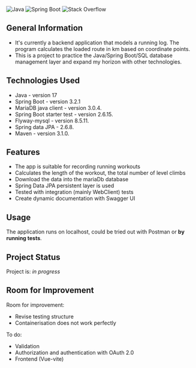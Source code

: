 ![Java](https://img.shields.io/badge/java-%23ED8B00.svg?style=for-the-badge&logo=openjdk&logoColor=white)
![Spring Boot](https://img.shields.io/badge/Spring_Boot-F2F4F9?style=for-the-badge&logo=spring-boot)
![Stack Overflow](https://img.shields.io/badge/-Stackoverflow-FE7A16?style=for-the-badge&logo=stack-overflow&logoColor=white)


## General Information
- It's currently a backend application that models a running log. The program calculates the loaded route in km based on coordinate points.
- This is a project to practice the Java/Spring Boot/SQL database management layer and expand my horizon with other technologies.

## Technologies Used
- Java - version 17
- Spring Boot - version 3.2.1
- MariaDB java client - version 3.0.4.
- Spring Boot starter test - version 2.6.15.
- Flyway-mysql - version 8.5.11.
- Spring data JPA - 2.6.8.
- Maven - version 3.1.0.

## Features
- The app is suitable for recording running workouts
- Calculates the length of the workout, the total number of level climbs
- Download the data into the mariaDb database
- Spring Data JPA persistent layer is used
- Tested with integration (mainly WebClient) tests
- Create dynamic documentation with Swagger UI

## Usage
The application runs on localhost, could be tried out with Postman or **by running tests**.

## Project Status
Project is: _in progress_

## Room for Improvement

Room for improvement:
- Revise testing structure
- Containerisation does not work perfectly

To do:
- Validation
- Authorization and authentication with OAuth 2.0
- Frontend (Vue-vite)
